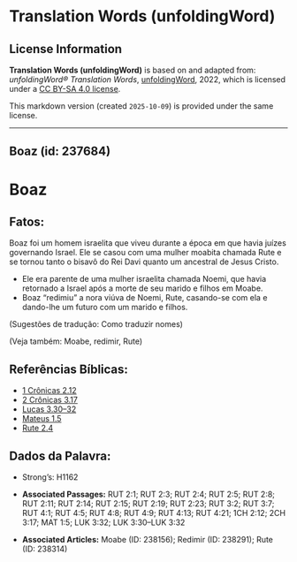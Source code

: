# Translation Words (unfoldingWord)

## License Information

**Translation Words (unfoldingWord)** is based on and adapted from: _unfoldingWord® Translation Words_, [unfoldingWord](https://unfoldingword.org/utw), 2022, which is licensed under a [CC BY-SA 4.0 license](https://creativecommons.org/licenses/by-sa/4.0/legalcode.en).

This markdown version (created `2025-10-09`) is provided under the same license.



--------------------------------

## Boaz (id: 237684)

Boaz
====

Fatos:
------

Boaz foi um homem israelita que viveu durante a época em que havia juízes governando Israel. Ele se casou com uma mulher moabita chamada Rute e se tornou tanto o bisavô do Rei Davi quanto um ancestral de Jesus Cristo.

* Ele era parente de uma mulher israelita chamada Noemi, que havia retornado a Israel após a morte de seu marido e filhos em Moabe.
* Boaz “redimiu” a nora viúva de Noemi, Rute, casando\-se com ela e dando\-lhe um futuro com um marido e filhos.

(Sugestões de tradução: Como traduzir nomes)

(Veja também: Moabe, redimir, Rute)

Referências Bíblicas:
---------------------

* [1 Crônicas 2\.12](https://ref.ly/1Chr2:12)
* [2 Crônicas 3\.17](https://ref.ly/2Chr3:17)
* [Lucas 3\.30–32](https://ref.ly/Luke3:30-Luke3:32)
* [Mateus 1\.5](https://ref.ly/Matt1:5)
* [Rute 2\.4](https://ref.ly/Ruth2:4)

Dados da Palavra:
-----------------

* Strong’s: H1162

* **Associated Passages:** RUT 2:1; RUT 2:3; RUT 2:4; RUT 2:5; RUT 2:8; RUT 2:11; RUT 2:14; RUT 2:15; RUT 2:19; RUT 2:23; RUT 3:2; RUT 3:7; RUT 4:1; RUT 4:5; RUT 4:8; RUT 4:9; RUT 4:13; RUT 4:21; 1CH 2:12; 2CH 3:17; MAT 1:5; LUK 3:32; LUK 3:30–LUK 3:32
* **Associated Articles:** Moabe (ID: 238156); Redimir (ID: 238291); Rute (ID: 238314)

